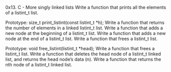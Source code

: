 0x13. C - More singly linked lists
Write a function that prints all the elements of a listint_t list.



Prototype: size_t print_listint(const listint_t *h);
Write a function that returns the number of elements in a linked listint_t list.
Write a function that adds a new node at the beginning of a listint_t list.
Write a function that adds a new node at the end of a listint_t list.
Write a function that frees a listint_t list.



Prototype: void free_listint(listint_t *head);
Write a function that frees a listint_t list.
Write a function that deletes the head node of a listint_t linked list, and returns the head node’s data (n).
Write a function that returns the nth node of a listint_t linked list.

